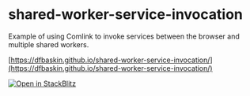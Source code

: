# shared-worker-service-invocation

Example of using Comlink to invoke services between the browser and multiple shared workers.

[https://dfbaskin.github.io/shared-worker-service-invocation/](https://dfbaskin.github.io/shared-worker-service-invocation/)

[![Open in StackBlitz](https://developer.stackblitz.com/img/open_in_stackblitz.svg)](https://stackblitz.com/fork/github/dfbaskin/shared-worker-service-invocation)
